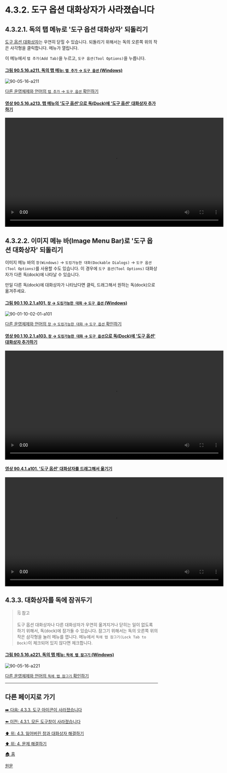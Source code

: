 # 4.3.2. 도구 옵션 대화상자가 사라졌습니다

## 4.3.2.1. 독의 탭 메뉴로 '도구 옵션 대화상자' 되돌리기

[도구 옵션 대화상자](./14-01-04-00-tool-options.md)는 우연히 닫힐 수 있습니다. 되돌리기 위해서는 독의 오른쪽 위의 작은 사각형을 클릭합니다. 메뉴가 열립니다.

이 메뉴에서 `탭 추가(Add Tab)`을 누르고, `도구 옵션(Tool Options)`을 누릅니다.

<a id="90-05-16-a211"></a>

#### [그림 90.5.16.a211. 독의 탭 메뉴: `탭 추가` → `도구 옵션` (Windows)](./90-05-16-tab_menu.md#90-05-16-a211)
![90-05-16-a211](https://github.com/wonder13662/gimp/assets/15767104/1459d9da-e563-4094-974b-0ef6479d7aa5)

[다른 운영체제와 언어의 `탭 추가` → `도구 옵션` 확인하기](./90-05-16-tab_menu.md#90-05-16-a212)

<a id="90-05-16-a213"></a>

#### [영상 90.5.16.a213. 탭 메뉴의 '도구 옵션'으로 독(Dock)에 '도구 옵션' 대화상자 추가하기](./90-05-16-tab_menu.md#90-05-16-a213)
<video controls="controls" width="720" environment="MacOS:Sonoma 14.2.1 GIMP 2.10.36" src="https://github.com/wonder13662/gimp/assets/15767104/cb11afcc-44a5-43a7-a01a-ad7aa2f34dd6"></video>

## 4.3.2.2. 이미지 메뉴 바(Image Menu Bar)로 '도구 옵션 대화상자' 되돌리기
이미지 메뉴 바의 `창(Windows)` → `도킹가능한 대화(Dockable Dialogs)` → `도구 옵션(Tool Options)`를 사용할 수도 있습니다. 이 경우에 `도구 옵션(Tool Options)` 대화상자가 다른 독(dock)에 나타날 수 있습니다.

만일 다른 독(dock)에 대화상자가 나타났다면 클릭, 드래그해서 원하는 독(dock)으로 옮겨주세요.

<a id="90-01-10-02-01-a101"></a>

#### [그림 90.1.10.2.1.a101. `창` → `도킹가능한 대화` → `도구 옵션` (Windows)](./90-01-10-02-01-tool_options.md#90-01-10-02-01-a101)
![90-01-10-02-01-a101](https://github.com/wonder13662/gimp/assets/15767104/b5d990a0-b382-402d-8de9-d9d3293bb095)

[다른 운영체제와 언어의 `창` → `도킹가능한 대화` → `도구 옵션` 확인하기](./90-01-10-02-01-tool_options.md#90-01-10-02-01-a102)

<a id="90-01-10-02-01-a103"></a>

#### [영상 90.1.10.2.1.a103. `창` → `도킹가능한 대화` → `도구 옵션`으로 독(Dock)에 '도구 옵션' 대화상자 추가하기](./90-01-10-02-01-tool_options.md#90-01-10-02-01-a103)
<video controls="controls" width="720" environment="MacOS:Sonoma 14.2.1 GIMP 2.10.36" src="https://github.com/wonder13662/gimp/assets/15767104/ab33a968-752d-4ae6-99ef-41f0c1441a64"></video>

<a id="90-04-01-a101"></a>

#### [영상 90.4.1.a101. '도구 옵션' 대화상자를 드래그해서 옮기기](./90-04-01-00-tool_options.md#90-04-01-a101)
<video controls="controls" width="720" environment="MacOS:Sonoma 14.2.1 GIMP 2.10.36" src="https://github.com/wonder13662/gimp/assets/15767104/4a654ab9-d649-477f-a106-694cc5f1f98d"></video>

## 4.3.3. 대화상자를 독에 잠궈두기

> 🗒️ 참고
>
> 도구 옵션 대화상자나 다른 대화상자가 우연히 옮겨지거나 닫히는 일이 없도록 하기 위해서, 독(dock)에 잠가둘 수 있습니다. 잠그기 위해서는 독의 오른쪽 위의 작은 삼각형을 눌러 메뉴를 엽니다. 메뉴에서 `독에 탭 잠그기(Lock Tab to Dock)`이 체크되어 있지 않다면 체크합니다.

<a id="90-05-16-a221"></a>

#### [그림 90.5.16.a221. 독의 탭 메뉴: `독에 탭 잠그기` (Windows)](./90-05-16-tab_menu.md#90-05-16-a221)
![90-05-16-a221](https://github.com/wonder13662/gimp/assets/15767104/089ab9a9-30e1-4732-bd01-dde7dfbeb28f)

[다른 운영체제와 언어의 `독에 탭 잠그기` 확인하기](./90-05-16-tab_menu.md#90-05-16-a222)

***

## 다른 페이지로 가기

[➡️ 다음: 4.3.3. 도구 아이콘이 사라졌습니다](./04-03-03-some-of-the-tool-icons-are-missing.md)

[⬅️ 이전: 4.3.1. 모든 도구창이 사라졌습니다](./04-03-01-all-tool-windows-are-missing.md)

[⬆️ 위: 4.3. 잃어버린 창과 대화상자 해결하기](./04-03-00-how-to-fix-missing-windows-and-dialogs.md)

[⬆️ 위: 4. 문제 해결하기](./04-00-what-to-do-if-you-are-stuck.md)

[🏠 홈](./00-home.md)

[원문](https://docs.gimp.org/2.10/ko/gimp-stuck-missing-tool-options.html)